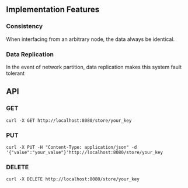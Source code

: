 ## Implementation Features

### Consistency
When interfacing from an arbitrary node, the data always be identical. 

### Data Replication
In the event of network partition, data replication makes this system 
fault tolerant

## API

### GET
`curl -X GET http://localhost:8080/store/your_key`
### PUT
`curl -X PUT -H "Content-Type: application/json" -d '{"value":"your_value"}'http://localhost:8080/store/your_key`
### DELETE
`curl -X DELETE http://localhost:8080/store/your_key`
